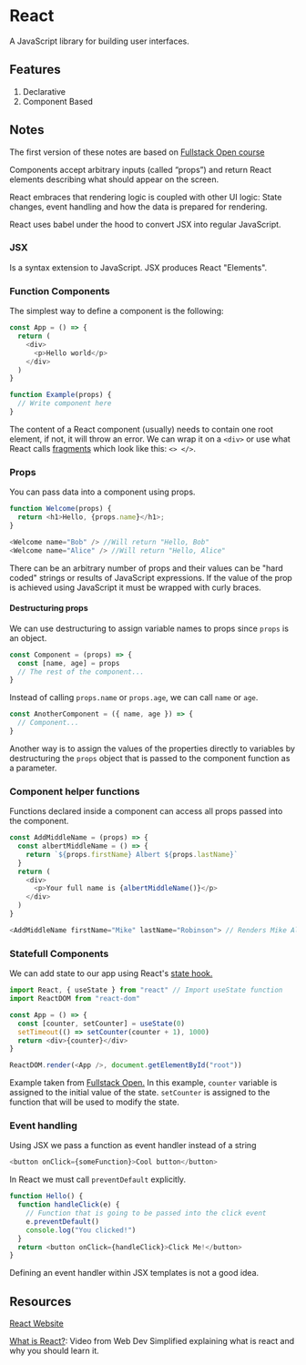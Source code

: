 # React

A JavaScript library for building user interfaces.

## Features

1. Declarative
2. Component Based

## Notes

The first version of these notes are based on [Fullstack Open course](https://fullstackopen.com/en/)

Components accept arbitrary inputs \(called “props”\) and return React elements describing what should appear on the screen.

React embraces that rendering logic is coupled with other UI logic: State changes, event handling and how the data is prepared for rendering.

React uses babel under the hood to convert JSX into regular JavaScript.

### JSX

Is a syntax extension to JavaScript. JSX produces React "Elements".

### Function Components

The simplest way to define a component is the following:

```javascript
const App = () => {
  return (
    <div>
      <p>Hello world</p>
    </div>
  )
}

function Example(props) {
  // Write component here
}
```

The content of a React component \(usually\) needs to contain one root element, if not, it will throw an error. We can wrap it on a `<div>` or use what React calls [fragments](https://reactjs.org/docs/fragments.html#short-syntax) which look like this: `<> </>`.

### Props

You can pass data into a component using props.

```javascript
function Welcome(props) {
  return <h1>Hello, {props.name}</h1>;
}

<Welcome name="Bob" /> //Will return "Hello, Bob"
<Welcome name="Alice" /> //Will return "Hello, Alice"
```

There can be an arbitrary number of props and their values can be "hard coded" strings or results of JavaScript expressions. If the value of the prop is achieved using JavaScript it must be wrapped with curly braces.

#### Destructuring props

We can use destructuring to assign variable names to props since `props` is an object.

```javascript
const Component = (props) => {
  const [name, age] = props
  // The rest of the component...
}
```

Instead of calling `props.name` or `props.age`, we can call `name` or `age`.

```javascript
const AnotherComponent = ({ name, age }) => {
  // Component...
}
```

Another way is to assign the values of the properties directly to variables by destructuring the `props` object that is passed to the component function as a parameter.

### Component helper functions

Functions declared inside a component can access all props passed into the component.

```javascript
const AddMiddleName = (props) => {
  const albertMiddleName = () => {
    return `${props.firstName} Albert ${props.lastName}`
  }
  return (
    <div>
      <p>Your full name is {albertMiddleName()}</p>
    </div>
  )
}

<AddMiddleName firstName="Mike" lastName="Robinson"> // Renders Mike Albert Robinson
```

### Statefull Components

We can add state to our app using React's [state hook.](https://reactjs.org/docs/hooks-state.html)

```javascript
import React, { useState } from "react" // Import useState function
import ReactDOM from "react-dom"

const App = () => {
  const [counter, setCounter] = useState(0)
  setTimeout(() => setCounter(counter + 1), 1000)
  return <div>{counter}</div>
}

ReactDOM.render(<App />, document.getElementById("root"))
```

Example taken from [Fullstack Open.](https://fullstackopen.com/en/part1/component_state_event_handlers)
In this example, `counter` variable is assigned to the initial value of the state. `setCounter` is assigned to the function that will be used to modify the state.

### Event handling

Using JSX we pass a function as event handler instead of a string

```javascript
<button onClick={someFunction}>Cool button</button>
```

In React we must call `preventDefault` explicitly.

```javascript
function Hello() {
  function handleClick(e) {
    // Function that is going to be passed into the click event
    e.preventDefault()
    console.log("You clicked!")
  }
  return <button onClick={handleClick}>Click Me!</button>
}
```

Defining an event handler within JSX templates is not a good idea.

## Resources

[React Website](https://reactjs.org/)

[What is React?](https://www.youtube.com/watch?v=1wZoGFF_oi4&list=PLZlA0Gpn_vH_NT5zPVp18nGe_W9LqBDQK): Video from Web Dev Simplified explaining what is react and why you should learn it.
